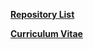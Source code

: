 **[Repository List](https://github.com/yuneg11/yuneg11/blob/master/RepositoryList.md)**  

**[Curriculum Vitae](https://github.com/yuneg11/yuneg11/blob/master/CurriculumVitae.md)**  

